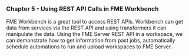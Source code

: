 ### Chapter 5 - Using REST API Calls in FME Workbench

FME Workbench is a great tool to access REST APIs. Workbench can get data from services via the REST API and using transformers it can manipulate the data. Using the FME Server REST API in a workspace, we can demonstrate how to get information from past jobs, automatically schedule automations to run and upload workspaces to FME Server.
